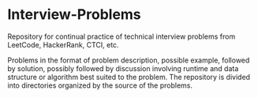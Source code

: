 # Interview-Problems
Repository for continual practice of technical interview problems from LeetCode, HackerRank, CTCI, etc.

Problems in the format of problem description, possible example, followed by solution, possibly followed by discussion involving runtime and data structure or algorithm best suited to the problem.  The repository is divided into directories organized by the source of the problems. 
  
